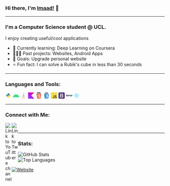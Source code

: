 ### Hi there, I'm [Imaad!][website] 🤩

---

### I'm a Computer Science student @ UCL.

I enjoy creating useful/cool applications
- 🚀 Currently learning: Deep Learning on Coursera
- 👨🏽‍💻 Past projects: Websites, Android Apps
- 🎯 Goals: Upgrade personal website
- ⭐️ Fun fact: I can solve a Rubik's cube in less than 30 seconds

---

### Languages and Tools:

<code><img height="20" src="https://raw.githubusercontent.com/github/explore/80688e429a7d4ef2fca1e82350fe8e3517d3494d/topics/python/python.png"></code>
<code><img height="20" src="https://raw.githubusercontent.com/github/explore/80688e429a7d4ef2fca1e82350fe8e3517d3494d/topics/android/android.png"></code>
<code><img height="20" src="https://raw.githubusercontent.com/github/explore/80688e429a7d4ef2fca1e82350fe8e3517d3494d/topics/java/java.png"></code>
<code><img height="20" src="https://raw.githubusercontent.com/github/explore/80688e429a7d4ef2fca1e82350fe8e3517d3494d/topics/kotlin/kotlin.png"></code>
<code><img height="20" src="https://raw.githubusercontent.com/github/explore/80688e429a7d4ef2fca1e82350fe8e3517d3494d/topics/html/html.png"></code>
<code><img height="20" src="https://raw.githubusercontent.com/github/explore/80688e429a7d4ef2fca1e82350fe8e3517d3494d/topics/css/css.png"></code>
<code><img height="20" src="https://raw.githubusercontent.com/github/explore/80688e429a7d4ef2fca1e82350fe8e3517d3494d/topics/javascript/javascript.png"></code>
<code><img height="20" src="https://raw.githubusercontent.com/github/explore/80688e429a7d4ef2fca1e82350fe8e3517d3494d/topics/bootstrap/bootstrap.png"></code>
<code><img height="20" src="https://raw.githubusercontent.com/github/explore/80688e429a7d4ef2fca1e82350fe8e3517d3494d/topics/django/django.png"></code>
<code><img height="20" src="https://raw.githubusercontent.com/github/explore/80688e429a7d4ef2fca1e82350fe8e3517d3494d/topics/react/react.png"></code>

---

### Connect with Me:

[<img align="left" alt="Link to YouTube channel" width="20px" src="https://cdn.jsdelivr.net/npm/simple-icons@v3/icons/youtube.svg" />][youtube]
[<img align="left" alt="Link to Twitter" width="20px" src="https://cdn.jsdelivr.net/npm/simple-icons@v3/icons/twitter.svg" />][twitter]

<br />

---

### Stats:

![GitHub Stats](https://github-readme-stats.vercel.app/api?username=imaadzaffar&theme=onedark&count_private=true&show_icons=true)
<br />
![Top Languages](https://github-readme-stats.vercel.app/api/top-langs/?username=imaadzaffar&theme=onedark)

[![Website](https://img.shields.io/website?label=imaadzaffar.com&style=for-the-badge&url=https%3A%2F%2Fimaadzaffar.com)][website]

[website]: https://imaadzaffar.com
[youtube]: https://youtube.com/c/zafaris
[twitter]: https://twitter.com/_zafaris
[instagram]: https://instagram.com/imaadzaffar
[linkedin]: https://linkedin.com/in/imaadzaffar
